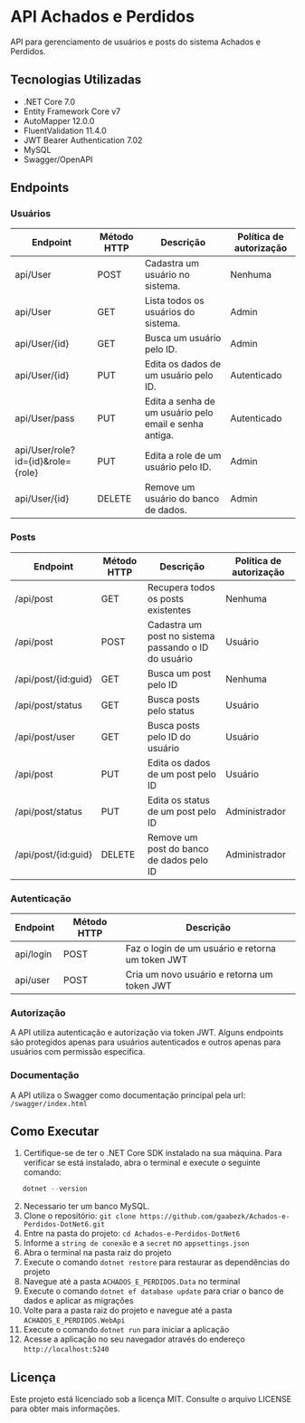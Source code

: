 # API Achados e Perdidos

API para gerenciamento de usuários e posts do sistema Achados e Perdidos.

## Tecnologias Utilizadas

- .NET Core 7.0
- Entity Framework Core v7
- AutoMapper 12.0.0
- FluentValidation 11.4.0
- JWT Bearer Authentication 7.02
- MySQL
- Swagger/OpenAPI

## Endpoints

### Usuários

| Endpoint                          | Método HTTP  | Descrição                                                                                     | Política de autorização   |
|-----------------------------------|--------------|-----------------------------------------------------------------------------------------------|---------------------------|
| api/User                          | POST         | Cadastra um usuário no sistema.                                                               | Nenhuma                   |
| api/User                          | GET          | Lista todos os usuários do sistema.                                                           | Admin                     |
| api/User/{id}                     | GET          | Busca um usuário pelo ID.                                                                     | Admin                     |
| api/User/{id}                     | PUT          | Edita os dados de um usuário pelo ID.                                                         | Autenticado               |
| api/User/pass                     | PUT          | Edita a senha de um usuário pelo email e senha antiga.                                        | Autenticado               |
| api/User/role?id={id}&role={role} | PUT          | Edita a role de um usuário pelo ID.                                                           | Admin                     |
| api/User/{id}                     | DELETE       | Remove um usuário do banco de dados.                                                          | Admin                     |



### Posts

| Endpoint                       | Método HTTP | Descrição                                                                                           | Política de autorização |
|--------------------------------|-------------|-----------------------------------------------------------------------------------------------------|-------------------------|
| /api/post                      | GET         | Recupera todos os posts existentes                                                                  | Nenhuma                 |
| /api/post                      | POST        | Cadastra um post no sistema passando o ID do usuário                                                | Usuário                 |
| /api/post/{id:guid}            | GET         | Busca um post pelo ID                                                                               | Nenhuma                 |
| /api/post/status               | GET         | Busca posts pelo status                                                                             | Usuário                 |
| /api/post/user                 | GET         | Busca posts pelo ID do usuário                                                                      | Usuário                 |
| /api/post                      | PUT         | Edita os dados de um post pelo ID                                                                   | Usuário                 |
| /api/post/status               | PUT         | Edita os status de um post pelo ID                                                                  | Administrador           |
| /api/post/{id:guid}            | DELETE      | Remove um post do banco de dados pelo ID                                                            | Administrador           |



### Autenticação

| Endpoint  | Método HTTP | Descrição                                        |
|-----------|-------------|--------------------------------------------------|
| api/login | POST        | Faz o login de um usuário e retorna um token JWT |
| api/user  | POST        | Cria um novo usuário e retorna um token JWT      |


### Autorização

A API utiliza autenticação e autorização via token JWT. Alguns endpoints são protegidos apenas para usuários autenticados e outros apenas para usuários com permissão específica.

### Documentação

A API utiliza o Swagger como documentação principal pela url: `/swagger/index.html`



## Como Executar
1. Certifique-se de ter o .NET Core SDK instalado na sua máquina. Para verificar se está instalado, abra o terminal e execute o seguinte comando:
```powershell
   dotnet --version
   ```
2. Necessario ter um banco MySQL.
3. Clone o repositório: `git clone https://github.com/gaabezk/Achados-e-Perdidos-DotNet6.git`
4. Entre na pasta do projeto: `cd Achados-e-Perdidos-DotNet6`
5. Informe a `string de conexão` e a `secret` no `appsettings.json`
6. Abra o terminal na pasta raiz do projeto
7. Execute o comando `dotnet restore` para restaurar as dependências do projeto
8. Navegue até a pasta `ACHADOS_E_PERDIDOS.Data` no terminal
9. Execute o comando `dotnet ef database update` para criar o banco de dados e aplicar as migrações
10. Volte para a pasta raiz do projeto e navegue até a pasta `ACHADOS_E_PERDIDOS.WebApi`
11. Execute o comando `dotnet run` para iniciar a aplicação
12. Acesse a aplicação no seu navegador através do endereço `http://localhost:5240`


## Licença

Este projeto está licenciado sob a licença MIT. Consulte o arquivo LICENSE para obter mais informações.
